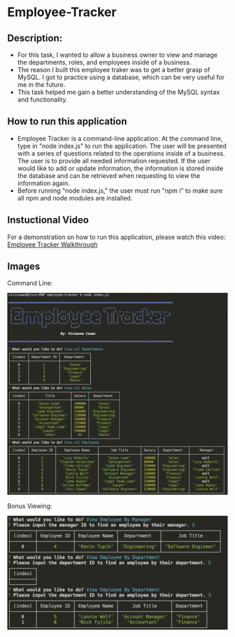 # Employee-Tracker

## Description:
- For this task, I wanted to allow a business owner to view and manage the departments, roles, and employees inside of a business.  
- The reason I built this employee traker was to get a better grasp of MySQL. I got to practice using a database, which can be very useful for me in the future.
- This task helped me gain a better understanding of the MySQL syntax and functionality. 

## How to run this application
- Employee Tracker is a command-line application. At the command line, type in "node index.js" to run the application.  The user will be presented with a series of questions related to the operations inside of a business. The user is to provide all needed information requested. If the user would like to add or update information, the information is stored inside the database and can be retrieved when requesting to view the information again.
- Before running "node index.js," the user must run "npm i" to make sure all npm and node modules are installed.

## Instuctional Video
For a demonstration on how to run this application, please watch this video: [Employee Tracker Walkthrough](https://www.youtube.com/watch?v=mMiwz-q80Jg)

## Images
Command Line:

![Sample Generated Page](./assets/bigview.png)

Bonus Viewing:

![Sample Generated Page](./assets/bonus.png)
